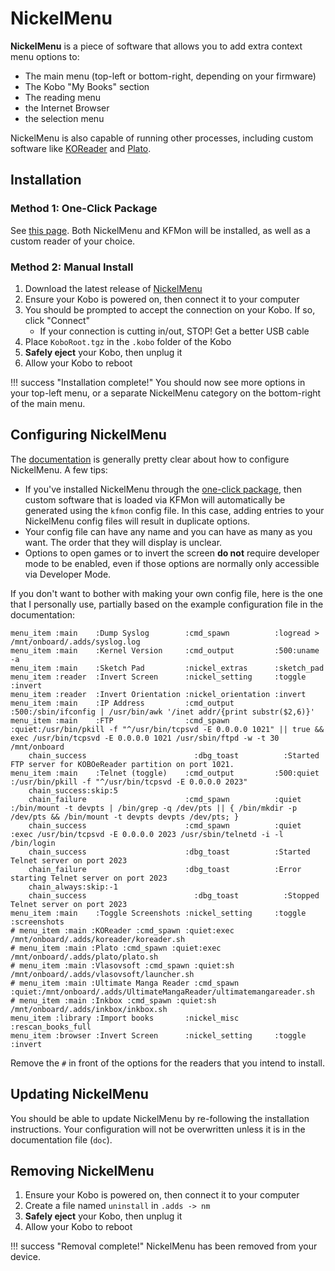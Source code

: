 # NickelMenu

**NickelMenu** is a piece of software that allows you to add extra context menu options to:

- The main menu (top-left or bottom-right, depending on your firmware)
- The Kobo "My Books" section
- The reading menu
- the Internet Browser
- the selection menu

NickelMenu is also capable of running other processes, including custom software like [KOReader](/kobo/info/readers/koreader) and [Plato](/kobo/info/readers/plato).

## Installation

### Method 1: One-Click Package

See [this page](/kobo/guide/custom-software). Both NickelMenu and KFMon will be installed, as well as a custom reader of your choice.

### Method 2: Manual Install

1. Download the latest release of [NickelMenu](https://github.com/pgaskin/NickelMenu/releases/latest/download/KoboRoot.tgz)
1. Ensure your Kobo is powered on, then connect it to your computer
1. You should be prompted to accept the connection on your Kobo. If so, click "Connect"
	- If your connection is cutting in/out, STOP! Get a better USB cable
1. Place `KoboRoot.tgz` in the `.kobo` folder of the Kobo
1. **Safely eject** your Kobo, then unplug it
1. Allow your Kobo to reboot

!!! success "Installation complete!"
	You should now see more options in your top-left menu, or a separate NickelMenu category on the bottom-right of the main menu.

## Configuring NickelMenu

The [documentation](https://raw.githubusercontent.com/pgaskin/NickelMenu/v0.5.2/res/doc) is generally pretty clear about how to configure NickelMenu. A few tips:

- If you've installed NickelMenu through the [one-click package](/kobo/guide/custom-software), then custom software that is loaded via KFMon will automatically be generated using the `kfmon` config file. In this case, adding entries to your NickelMenu config files will result in duplicate options.
- Your config file can have any name and you can have as many as you want. The order that they will display is unclear.
- Options to open games or to invert the screen **do not** require developer mode to be enabled, even if those options are normally only accessible via Developer Mode.

If you don't want to bother with making your own config file, here is the one that I personally use, partially based on the example configuration file in the documentation:

	menu_item :main    :Dump Syslog        :cmd_spawn          :logread > /mnt/onboard/.adds/syslog.log
	menu_item :main    :Kernel Version     :cmd_output         :500:uname -a
	menu_item :main    :Sketch Pad         :nickel_extras      :sketch_pad
	menu_item :reader  :Invert Screen      :nickel_setting     :toggle :invert
	menu_item :reader  :Invert Orientation :nickel_orientation :invert
	menu_item :main    :IP Address         :cmd_output         :500:/sbin/ifconfig | /usr/bin/awk '/inet addr/{print substr($2,6)}'
	menu_item :main    :FTP                :cmd_spawn          :quiet:/usr/bin/pkill -f "^/usr/bin/tcpsvd -E 0.0.0.0 1021" || true && exec /usr/bin/tcpsvd -E 0.0.0.0 1021 /usr/sbin/ftpd -w -t 30 /mnt/onboard
		chain_success                        :dbg_toast          :Started FTP server for KOBOeReader partition on port 1021.
	menu_item :main    :Telnet (toggle)    :cmd_output         :500:quiet :/usr/bin/pkill -f "^/usr/bin/tcpsvd -E 0.0.0.0 2023"
		chain_success:skip:5
		chain_failure                      :cmd_spawn          :quiet :/bin/mount -t devpts | /bin/grep -q /dev/pts || { /bin/mkdir -p /dev/pts && /bin/mount -t devpts devpts /dev/pts; }
		chain_success                      :cmd_spawn          :quiet :exec /usr/bin/tcpsvd -E 0.0.0.0 2023 /usr/sbin/telnetd -i -l /bin/login
		chain_success                      :dbg_toast          :Started Telnet server on port 2023
		chain_failure                      :dbg_toast          :Error starting Telnet server on port 2023
		chain_always:skip:-1
		chain_success                        :dbg_toast          :Stopped Telnet server on port 2023
	menu_item :main    :Toggle Screenshots :nickel_setting     :toggle :screenshots
	# menu_item :main :KOReader :cmd_spawn :quiet:exec /mnt/onboard/.adds/koreader/koreader.sh
	# menu_item :main :Plato :cmd_spawn :quiet:exec /mnt/onboard/.adds/plato/plato.sh
	# menu_item :main :Vlasovsoft :cmd_spawn :quiet:sh /mnt/onboard/.adds/vlasovsoft/launcher.sh
	# menu_item :main :Ultimate Manga Reader :cmd_spawn :quiet:/mnt/onboard/.adds/UltimateMangaReader/ultimatemangareader.sh
	# menu_item :main :Inkbox :cmd_spawn :quiet:sh /mnt/onboard/.adds/inkbox/inkbox.sh
	menu_item :library :Import books       :nickel_misc        :rescan_books_full
	menu_item :browser :Invert Screen      :nickel_setting     :toggle :invert

Remove the `#` in front of the options for the readers that you intend to install.

## Updating NickelMenu

You should be able to update NickelMenu by re-following the installation instructions. Your configuration will not be overwritten unless it is in the documentation file (`doc`).

## Removing NickelMenu

1. Ensure your Kobo is powered on, then connect it to your computer
1. Create a file named `uninstall` in `.adds -> nm`
1. **Safely eject** your Kobo, then unplug it
1. Allow your Kobo to reboot

!!! success "Removal complete!"
	NickelMenu has been removed from your device.

